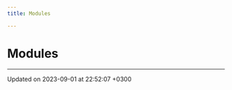 ```yaml
---
title: Modules

---
```


# Modules







-------------------------------

Updated on 2023-09-01 at 22:52:07 +0300
